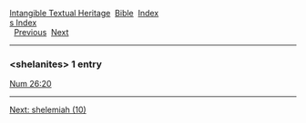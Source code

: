 [Intangible Textual Heritage](../../index)  [Bible](../index) 
[Index](index)   
[s Index](_s_)  
  [Previous](c10199)  [Next](c10201) 

------------------------------------------------------------------------

### &lt;shelanites&gt; 1 entry

[Num 26:20](../kjv/num026.htm#020)  

------------------------------------------------------------------------

[Next: shelemiah (10)](c10201)
